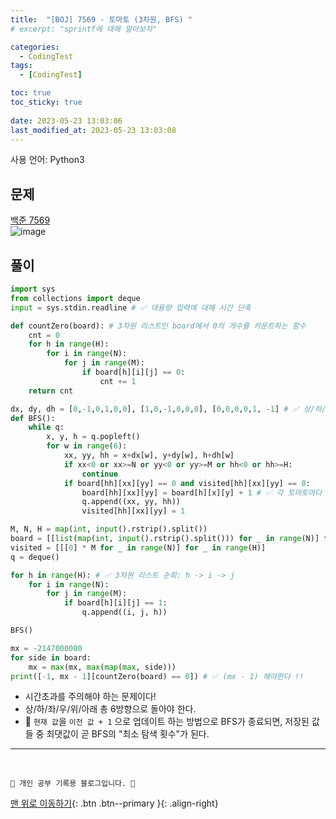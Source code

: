 ```yaml
---
title:  "[BOJ] 7569 - 토마토 (3차원, BFS) "
# excerpt: "sprintf에 대해 알아보자"

categories:
  - CodingTest
tags:
  - [CodingTest]

toc: true
toc_sticky: true
 
date: 2023-05-23 13:03:06
last_modified_at: 2023-05-23 13:03:08
---
```


사용 언어: Python3

## 문제
[백준 7569](https://www.acmicpc.net/problem/7569)<br>
![image](https://github.com/minju412/jenkins-test/assets/59405576/729f42ba-b2f0-4730-8ab5-483b8aa46200)


## 풀이
```py
import sys
from collections import deque
input = sys.stdin.readline # ✅ 대용량 입력에 대해 시간 단축

def countZero(board): # 3차원 리스트인 board에서 0의 개수를 카운트하는 함수
    cnt = 0
    for h in range(H):
        for i in range(N):
            for j in range(M):
                if board[h][i][j] == 0:
                    cnt += 1
    return cnt

dx, dy, dh = [0,-1,0,1,0,0], [1,0,-1,0,0,0], [0,0,0,0,1, -1] # ✅ 상/하/좌/우/위/아래 6가지 방향
def BFS():
    while q:
        x, y, h = q.popleft()
        for w in range(6):
            xx, yy, hh = x+dx[w], y+dy[w], h+dh[w]
            if xx<0 or xx>=N or yy<0 or yy>=M or hh<0 or hh>=H:
                continue
            if board[hh][xx][yy] == 0 and visited[hh][xx][yy] == 0:
                board[hh][xx][yy] = board[h][x][y] + 1 # ✅ 각 토마토마다 익는데 며칠이 걸리는지 체크하기 위해 1씩 누적
                q.append((xx, yy, hh))
                visited[hh][xx][yy] = 1

M, N, H = map(int, input().rstrip().split())
board = [[list(map(int, input().rstrip().split())) for _ in range(N)] for _ in range(H)] # ✅ 3차원 리스트 입력받기
visited = [[[0] * M for _ in range(N)] for _ in range(H)]
q = deque()

for h in range(H): # ✅ 3차원 리스트 순회: h -> i -> j
    for i in range(N):
        for j in range(M):
            if board[h][i][j] == 1:
                q.append((i, j, h))

BFS()

mx = -2147000000
for side in board:
    mx = max(mx, max(map(max, side)))
print([-1, mx - 1][countZero(board) == 0]) # ✅ (mx - 1) 해야한다 !!
```
- 시간초과를 주의해야 하는 문제이다!
- 상/하/좌/우/위/아래 총 6방향으로 돌아야 한다.
- 🌟 `현재 값`을 `이전 값 + 1` 으로 업데이트 하는 방법으로 BFS가 종료되면, 저장된 값들 중 최댓값이 곧 BFS의 "최소 탐색 횟수"가 된다. 










***
<br>


    💛 개인 공부 기록용 블로그입니다. 👻

[맨 위로 이동하기](#){: .btn .btn--primary }{: .align-right}